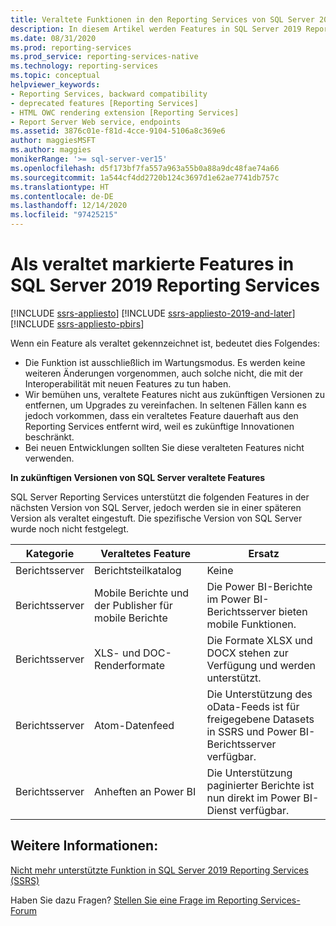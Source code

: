 ```yaml
---
title: Veraltete Funktionen in den Reporting Services von SQL Server 2019 | Microsoft-Dokumentation
description: In diesem Artikel werden Features in SQL Server 2019 Reporting Services beschrieben, die in der nächsten Version von SQL Server Reporting Services veraltet sein werden.
ms.date: 08/31/2020
ms.prod: reporting-services
ms.prod_service: reporting-services-native
ms.technology: reporting-services
ms.topic: conceptual
helpviewer_keywords:
- Reporting Services, backward compatibility
- deprecated features [Reporting Services]
- HTML OWC rendering extension [Reporting Services]
- Report Server Web service, endpoints
ms.assetid: 3876c01e-f81d-4cce-9104-5106a8c369e6
author: maggiesMSFT
ms.author: maggies
monikerRange: '>= sql-server-ver15'
ms.openlocfilehash: d5f173bf7fa557a963a55b0a88a9dc48fae74a66
ms.sourcegitcommit: 1a544cf4dd2720b124c3697d1e62ae7741db757c
ms.translationtype: HT
ms.contentlocale: de-DE
ms.lasthandoff: 12/14/2020
ms.locfileid: "97425215"
---
```

# <a name="deprecated-features-in-sql-server-2019-reporting-services"></a>Als veraltet markierte Features in SQL Server 2019 Reporting Services

[!INCLUDE [ssrs-appliesto](../includes/ssrs-appliesto.md)] [!INCLUDE [ssrs-appliesto-2019-and-later](../includes/ssrs-appliesto-2019-and-later.md)] [!INCLUDE [ssrs-appliesto-pbirs](../includes/ssrs-appliesto-pbirs.md)]

Wenn ein Feature als veraltet gekennzeichnet ist, bedeutet dies Folgendes:

- Die Funktion ist ausschließlich im Wartungsmodus. Es werden keine weiteren Änderungen vorgenommen, auch solche nicht, die mit der Interoperabilität mit neuen Features zu tun haben.
- Wir bemühen uns, veraltete Features nicht aus zukünftigen Versionen zu entfernen, um Upgrades zu vereinfachen. In seltenen Fällen kann es jedoch vorkommen, dass ein veraltetes Feature dauerhaft aus den Reporting Services entfernt wird, weil es zukünftige Innovationen beschränkt.
- Bei neuen Entwicklungen sollten Sie diese veralteten Features nicht verwenden.

**In zukünftigen Versionen von SQL Server veraltete Features**

SQL Server Reporting Services unterstützt die folgenden Features in der nächsten Version von SQL Server, jedoch werden sie in einer späteren Version als veraltet eingestuft. Die spezifische Version von SQL Server wurde noch nicht festgelegt.

| **Kategorie** | **Veraltetes Feature** | **Ersatz** |
| --- | --- | --- |
| Berichtsserver | Berichtsteilkatalog | Keine |
| Berichtsserver | Mobile Berichte und der Publisher für mobile Berichte | Die Power BI-Berichte im Power BI-Berichtsserver bieten mobile Funktionen. |
| Berichtsserver | XLS- und DOC-Renderformate | Die Formate XLSX und DOCX stehen zur Verfügung und werden unterstützt. |
| Berichtsserver | Atom-Datenfeed | Die Unterstützung des oData-Feeds ist für freigegebene Datasets in SSRS und Power BI-Berichtsserver verfügbar. |
| Berichtsserver | Anheften an Power BI | Die Unterstützung paginierter Berichte ist nun direkt im Power BI-Dienst verfügbar.  |

## <a name="see-also"></a>Weitere Informationen:

[Nicht mehr unterstützte Funktion in SQL Server 2019 Reporting Services (SSRS)](discontinued-functionality-sql-server-reporting-services-2019.md)

Haben Sie dazu Fragen? [Stellen Sie eine Frage im Reporting Services-Forum](https://go.microsoft.com/fwlink/?LinkId=620231)
